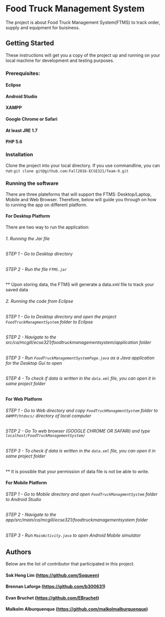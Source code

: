 # Food Truck Management System

The project is about Food Truck Management System(FTMS) to track order, supply and equipment for buisiness. 


## Getting Started
These instructions will get you a copy of the project up and running on your local machine for development and testing purposes. 


### Prerequisites:
#### Eclipse
#### Android Studio
#### XAMPP
#### Google Chrome or Safari
#### At least JRE 1.7 
#### PHP 5.6

### Installation 

Clone the project into your local directory. If you use commandline, you can run `git clone git@github.com:Fall2016-ECSE321/Team-9.git`

### Running the software 
There are three plateforms that will support the FTMS: Desktop/Laptop, Mobile and Web Browser. Therefore, below will guide you through on how to running the app on different platform.

#### For Desktop Platform
There are two way to run the application:
###### 1. Running the Jar file
###### STEP 1 - Go to Desktop directory 
###### STEP 2 - Run the file `FTMS.jar`
** Upon storing data, the FTMS will generate a data.xml file to track your saved data

###### 2. Running the code from Eclipse
###### STEP 1 - Go to Desktop directory and open the project `FoodTruckManagmentSystem` folder to Eclipse 
###### STEP 2 - Navigate to the src/ca/mcgill/ecse321/foodtruckmanagementsystem/application folder
###### STEP 3 - Run `FoodTruckManagementSystemPage.java` as a Java application for the Desktop Gui to open
###### STEP 4 - To check if data is written in the `data.xml` file, you can open it in same project folder 


#### For Web Platform

###### STEP 1 - Go to Web directory and copy `FoodTruckManagmentSystem` folder to `XAMPP/htdocs/` directory of local computer
###### STEP 2 - Go To web browser (GOOGLE CHROME OR SAFARI) and type `localhost/FoodTruckManagementSystem/`
###### STEP 3 - To check if data is written in the `data.xml` file, you can open it in same project folder
** It is possible that your permission of data file is not be able to write. 

#### For Mobile Platform

###### STEP 1 - Go to Mobile directory and open `FoodTruckManagmentSystem` folder to Android Studio
###### STEP 2 - Navigate to the app/src/main/ca/mcgill/ecse321/foodtruckmanagementsystem folder
###### STEP 3 - Run `MainActivity.java` to open Android Mobile simulator 

## Authors

Below are the list of contributor that participated in this project.
#### Sok Heng Lim (https://github.com/Soqueen)
#### Brennan Laforge (https://github.com/b300631)
#### Evan Bruchet (https://github.com/EBruchet)
#### Malkolm Alburquenque (https://github.com/malkolmalburquenque)




